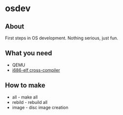 # osdev

## About
First steps in OS development. Nothing serious, just fun.

## What you need
* QEMU
* [i686-elf cross-compiler](http://wiki.osdev.org/GCC_Cross-Compiler)

## How to make
* all - make all
* rebild - rebuild all
* image - disc image creation
